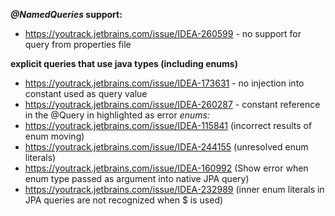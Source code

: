 **_@NamedQueries_ support:**

- https://youtrack.jetbrains.com/issue/IDEA-260599 - no support for query from properties file

**explicit queries that use java types (including enums)**

- https://youtrack.jetbrains.com/issue/IDEA-173631 - no injection into constant used as query value
- https://youtrack.jetbrains.com/issue/IDEA-260287 - constant reference in the @Query in highlighted as error
_enums:_
- https://youtrack.jetbrains.com/issue/IDEA-115841 (incorrect results of enum moving)
- https://youtrack.jetbrains.com/issue/IDEA-244155 (unresolved enum literals)
- https://youtrack.jetbrains.com/issue/IDEA-160992 (Show error when enum type passed as argument into native JPA query)
- https://youtrack.jetbrains.com/issue/IDEA-232989 (inner enum literals in JPA queries are not recognized when $ is used)